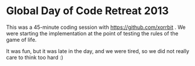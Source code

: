 Global Day of Code Retreat 2013
======

This was a 45-minute coding session with https://github.com/xorrbit . We were starting the implementation at the point of testing the rules of the game of life.

It was fun, but it was late in the day, and we were tired, so we did not really care to think too hard :)
